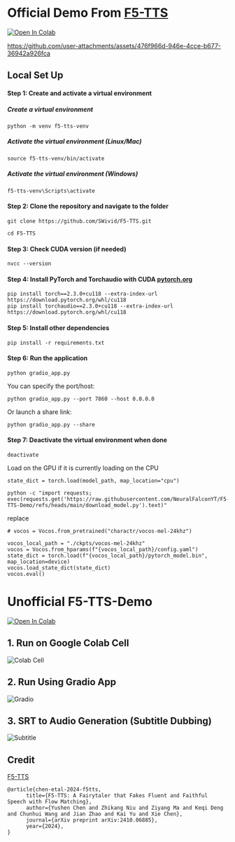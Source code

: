 
# Official Demo From [F5-TTS](https://github.com/SWivid/F5-TTS)
[![Open In Colab](https://colab.research.google.com/assets/colab-badge.svg)](https://colab.research.google.com/github/NeuralFalconYT/F5-TTS-Demo/blob/main/Official_F5_TTS_Demo.ipynb) <br>



https://github.com/user-attachments/assets/476f966d-946e-4cce-b677-36942a926fca



## Local Set Up
#### Step 1: Create and activate a virtual environment

##### Create a virtual environment
```
python -m venv f5-tts-venv
```
##### Activate the virtual environment (Linux/Mac)
```
source f5-tts-venv/bin/activate
```
##### Activate the virtual environment (Windows)
```
f5-tts-venv\Scripts\activate
```
#### Step 2: Clone the repository and navigate to the folder
```
git clone https://github.com/SWivid/F5-TTS.git
```
```
cd F5-TTS
```
#### Step 3: Check CUDA version (if needed)
```
nvcc --version
```
#### Step 4: Install PyTorch and Torchaudio with CUDA [pytorch.org](https://pytorch.org/get-started/locally/)
```
pip install torch==2.3.0+cu118 --extra-index-url https://download.pytorch.org/whl/cu118
pip install torchaudio==2.3.0+cu118 --extra-index-url https://download.pytorch.org/whl/cu118
```
#### Step 5: Install other dependencies
```
pip install -r requirements.txt
```
#### Step 6: Run the application
```
python gradio_app.py
```
You can specify the port/host:
```
python gradio_app.py --port 7860 --host 0.0.0.0
```
Or launch a share link:
```
python gradio_app.py --share
```
#### Step 7: Deactivate the virtual environment when done
```
deactivate
```

Load on the GPU if it is currently loading on the CPU
```
state_dict = torch.load(model_path, map_location="cpu")
```
```
python -c "import requests; exec(requests.get('https://raw.githubusercontent.com/NeuralFalconYT/F5-TTS-Demo/refs/heads/main/download_model.py').text)"

```
replace
```
# vocos = Vocos.from_pretrained("charactr/vocos-mel-24khz")
```
```
vocos_local_path = "./ckpts/vocos-mel-24khz"
vocos = Vocos.from_hparams(f"{vocos_local_path}/config.yaml")
state_dict = torch.load(f"{vocos_local_path}/pytorch_model.bin", map_location=device)
vocos.load_state_dict(state_dict)
vocos.eval()
```


# Unofficial F5-TTS-Demo
[![Open In Colab](https://colab.research.google.com/assets/colab-badge.svg)](https://colab.research.google.com/github/NeuralFalconYT/F5-TTS-Demo/blob/main/F5_TTS_Demo.ipynb) <br>

## 1. Run on Google Colab Cell
![Colab Cell](https://github.com/user-attachments/assets/195f0e51-9bd8-48bb-9378-b422fc8c399d)
## 2. Run Using Gradio App
![Gradio](https://github.com/user-attachments/assets/93d2785f-c134-44d8-89f3-331bb0eb5bc4)
## 3. SRT to Audio Generation (Subtitle Dubbing)
![Subtitle](https://github.com/user-attachments/assets/da76f0d2-cd1a-409a-a6d8-0622986ef264)



## Credit
[F5-TTS](https://github.com/SWivid/F5-TTS) <br>
```
@article{chen-etal-2024-f5tts,
      title={F5-TTS: A Fairytaler that Fakes Fluent and Faithful Speech with Flow Matching}, 
      author={Yushen Chen and Zhikang Niu and Ziyang Ma and Keqi Deng and Chunhui Wang and Jian Zhao and Kai Yu and Xie Chen},
      journal={arXiv preprint arXiv:2410.06885},
      year={2024},
}
```
